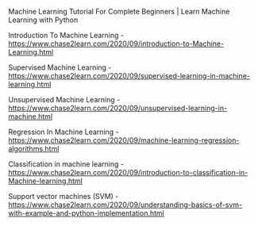   
Machine Learning Tutorial For Complete Beginners | Learn Machine Learning with Python

Introduction To Machine Learning - https://www.chase2learn.com/2020/09/introduction-to-Machine-Learning.html

Supervised Machine Learning - https://www.chase2learn.com/2020/09/supervised-learning-in-machine-learning.html

Unsupervised Machine Learning - https://www.chase2learn.com/2020/09/unsupervised-learning-in-machine.html

Regression In Machine Learning - https://www.chase2learn.com/2020/09/machine-learning-regression-algorithms.html

Classification in machine learning - https://www.chase2learn.com/2020/09/introduction-to-classification-in-Machine-learning.html

Support vector machines (SVM) - https://www.chase2learn.com/2020/09/understanding-basics-of-svm-with-example-and-python-implementation.html
